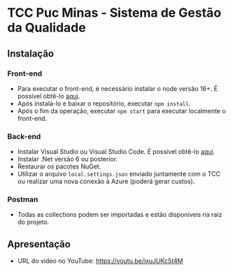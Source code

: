 # TCC Puc Minas - Sistema de Gestão da Qualidade

## Instalação

### Front-end

- Para executar o front-end, é necessário instalar o node versão 16+. É possível obtê-lo [aqui](https://nodejs.org/en/download).
- Após instalá-lo e baixar o repositório, executar `npm install`.
- Após o fim da operação, executar `npm start` para executar localmente o front-end.

### Back-end

- Instalar Visual Studio ou Visual Studio Code. É possível obtê-lo [aqui](https://visualstudio.microsoft.com/downloads/).
- Instalar .Net versão 6 ou posterior.
- Restaurar os pacotes NuGet.
- Utilizar o arquivo `local.settings.json` enviado juntamente com o TCC ou realizar uma nova conexão à Azure (poderá gerar custos).

### Postman

- Todas as collections podem ser importadas e estão disponíveis na raiz do projeto.

## Apresentação

- URL do video no YouTube: https://youtu.be/ixuJUKc5t4M
